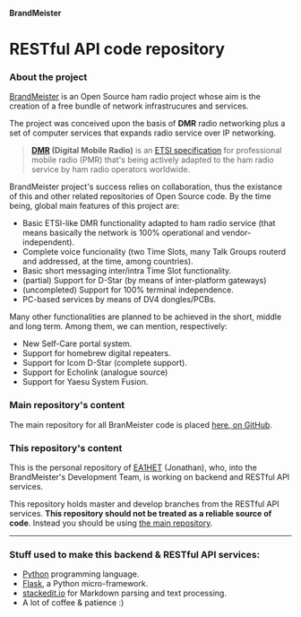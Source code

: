 **BrandMeister**
# RESTful API code repository

### About the project
 [BrandMeister](http://brandmeister.network) is an Open Source ham radio project whose aim is the creation of a free bundle of  network infrastrucures and services.

The project was conceived upon the basis of **DMR** radio networking plus a set of computer services that expands radio service over IP networking.

> **[DMR](http://www.dmrassociation.org) (Digital Mobile Radio)** is an [ETSI specification](http://dmrassociation.org/the-dmr-standard/) for professional mobile radio (PMR) that's being actively adapted to the ham radio service by ham radio operators worldwide. 

BrandMeister project's success relies on collaboration, thus the existance of this and other related repositories of Open Source code. By the time being, global main features of this project are:

 * Basic ETSI-like DMR functionality adapted to ham radio service (that means basically the network is 100% operational and vendor-independent).
 * Complete voice funcionality (two Time Slots, many Talk Groups routerd and addressed, at the time, among countries).
 * Basic short messaging inter/intra Time Slot functionality.
 * (partial) Support for D-Star (by means of inter-platform gateways)
 * (uncompleted) Support for 100% terminal independence.
 * PC-based services by means of DV4 dongles/PCBs. 

Many other functionalities are planned to be achieved in the short, middle and long term. Among them, we can mention, respectively:

 * New Self-Care portal system.
 * Support for homebrew digital repeaters.
 * Support for Icom D-Star (complete support).
 * Support for Echolink (analogue source)
 * Support for Yaesu System Fusion. 

### Main repository's content
The main repository for all BranMeister code is placed [here, on GitHub](https://github.com/brandmeister). 

### This repository's content
This is the personal repository of [EA1HET](http://www.ea1het.com) (Jonathan), who, into the BrandMeister's Development Team, is working on backend and RESTful API services. 

This repository holds master and develop branches from the RESTful API services. **This repository should not be treated as a reliable source of code**. Instead you should be using [the main repository](https://github.com/brandmeister/).

---

### Stuff used to make this backend & RESTful API services:

 * [Python](http://www.python.org/) programming language.
 * [Flask](http://flask.pocoo.org/), a Python micro-framework.
 * [stackedit.io](https://stackedit.io/editor) for Markdown parsing and text processing.
 * A lot of coffee & patience :)



